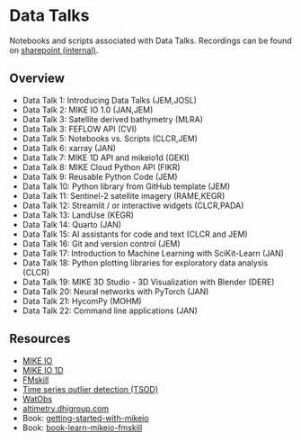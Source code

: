 # Data Talks
Notebooks and scripts associated with Data Talks. Recordings can be found on [sharepoint (internal)](https://dhigroup.sharepoint.com/sites/TechnologyandInnovation/SitePages/DnA-Datatalks.aspx).

## Overview

* Data Talk 1: Introducing Data Talks (JEM,JOSL)
* Data Talk 2: MIKE IO 1.0 (JAN,JEM)
* Data Talk 3: Satellite derived bathymetry (MLRA)
* Data Talk 3: FEFLOW API (CVI)
* Data Talk 5: Notebooks vs. Scripts (CLCR,JEM)
* Data Talk 6: xarray (JAN)
* Data Talk 7: MIKE 1D API and mikeio1d (GEKI)
* Data Talk 8: MIKE Cloud Python API (FIKR)
* Data Talk 9: Reusable Python Code (JEM)
* Data Talk 10: Python library from GitHub template (JEM)
* Data Talk 11: Sentinel-2 satellite imagery (RAME,KEGR)
* Data Talk 12: Streamlit / or interactive widgets (CLCR,PADA)
* Data Talk 13: LandUse (KEGR)
* Data Talk 14: Quarto (JAN)
* Data Talk 15: AI assistants for code and text (CLCR and JEM)
* Data Talk 16: Git and version control (JEM)
* Data Talk 17: Introduction to Machine Learning with SciKit-Learn (JAN)
* Data Talk 18: Python plotting libraries for exploratory data analysis (CLCR)
* Data Talk 19: MIKE 3D Studio - 3D Visualization with Blender (DERE)
* Data Talk 20: Neural networks with PyTorch (JAN)
* Data Talk 21: HycomPy (MOHM)
* Data Talk 22: Command line applications (JAN)


## Resources 

* [MIKE IO](https://github.com/DHI/mikeio)
* [MIKE IO 1D](https://github.com/DHI/mikeio1d)
* [FMskill](https://github.com/DHI/fmskill)
* [Time series outlier detection (TSOD)](https://github.com/DHI/tsod)
* [WatObs](https://github.com/DHI/watobs)
* [altimetry.dhigroup.com](https://altimetry.dhigroup.com)
* Book: [getting-started-with-mikeio](https://dhi.github.io/getting-started-with-mikeio/intro.html)
* Book: [book-learn-mikeio-fmskill](https://dhi.github.io/book-learn-mikeio-fmskill/intro.html)

